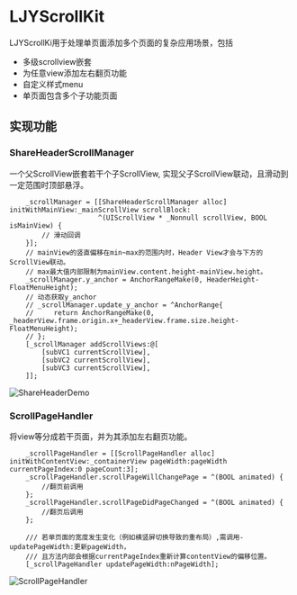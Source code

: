 # LJYScrollKit
LJYScrollKi用于处理单页面添加多个页面的复杂应用场景，包括
 - 多级scrollview嵌套
 - 为任意view添加左右翻页功能
 - 自定义样式menu
 - 单页面包含多个子功能页面

## 实现功能
### ShareHeaderScrollManager
一个父ScrollView嵌套若干个子ScrollView, 实现父子ScrollView联动，且滑动到一定范围时顶部悬浮。

```objc
    _scrollManager = [[ShareHeaderScrollManager alloc] initWithMainView:_mainScrollView scrollBlock:
                      ^(UIScrollView * _Nonnull scrollView, BOOL isMainView) {
        // 滑动回调
    }];
    // mainView的竖直偏移在min~max的范围内时，Header View才会与下方的ScrollView联动。
    // max最大值内部限制为mainView.content.height-mainView.height。
    _scrollManager.y_anchor = AnchorRangeMake(0, HeaderHeight-FloatMenuHeight);
    // 动态获取y_anchor
    // _scrollManager.update_y_anchor = ^AnchorRange{
    //     return AnchorRangeMake(0, _headerView.frame.origin.x+_headerView.frame.size.height-FloatMenuHeight);
    // };
    [_scrollManager addScrollViews:@[
        [subVC1 currentScrollView],
        [subVC2 currentScrollView],
        [subVC3 currentScrollView],
    ]];
```

![ShareHeaderDemo](https://user-images.githubusercontent.com/10485682/170821348-0830cc26-df99-40d1-9b27-7ea1b9fbeef1.gif)

### ScrollPageHandler
将view等分成若干页面，并为其添加左右翻页功能。

```objc
    _scrollPageHandler = [[ScrollPageHandler alloc] initWithContentView:_containerView pageWidth:pageWidth currentPageIndex:0 pageCount:3];
    _scrollPageHandler.scrollPageWillChangePage = ^(BOOL animated) {
        //翻页前调用
    };
    _scrollPageHandler.scrollPageDidPageChanged = ^(BOOL animated) {
        //翻页后调用
    };
    
    /// 若单页面的宽度发生变化（例如横竖屏切换导致的重布局）,需调用-updatePageWidth:更新pageWidth，
    /// 且方法内部会根据currentPageIndex重新计算contentView的偏移位置。
    [_scrollPageHandler updatePageWidth:nPageWidth];
```

![ScrollPageHandler](https://user-images.githubusercontent.com/10485682/170840525-c70056e3-2c99-4923-a186-848b5ff80213.gif)

